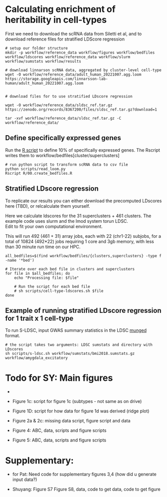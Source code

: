 # Calculating enrichment of heritability in cell-types

First we need to download the scRNA data from Siletti et al, and to download reference files for stratified LDScore regression

```{bash}
# setup our folder structure
mkdir -p workflow/reference_data workflow/figures workflow/bedfiles workflow/ldscores workflow/reference_data workflow/slurm workflow/sumstats workflow/results

# download linnarson scRNA data, aggregated by cluster-level cell-type
wget -O workflow/reference_data/adult_human_20221007.agg.loom https://storage.googleapis.com/linnarsson-lab-human/adult_human_20221007.agg.loom


# download files for to use stratified LDscore regression

wget -O workflow/reference_data/sldsc_ref.tar.gz https://zenodo.org/records/8367200/files/sldsc_ref.tar.gz?download=1

tar -xvf workflow/reference_data/sldsc_ref.tar.gz -C workflow/reference_data/
```

## Define specifically expressed genes

Run the [R script](R/00.create_bedfiles.R) to define 10% of specifically expressed genes. The Rscript writes them to workflow/bedfiles[cluster/superclusters]

```{bash}
# run python script to transform scRNA data to csv file
python scripts/read_loom.py
Rscript R/00.create_bedfiles.R

```

## Stratified LDscore regression

To replicate our results you can either download the precomputed LDscores here (TBD), or relcalculate them yourself.

Here we calculate ldscores for the 31 superclusters + 461 clusters. The example code uses slurm and the lmod system torun LDSC. \
Edit to fit your own computational environment.

This will run 492 (461 + 31) array jobs, each with 22 (chr1-22) subjobs, for a total of 10824 (492\*22) jobs requiring 1 core and 3gb memory, with less than 30 minute run time on our HPC.

```         
all_bedfiles=$(find workflow/bedfiles/{clusters,superclusters} -type f -name '*bed')

# Iterate over each bed file in clusters and superclusters
for file in $all_bedfiles; do
    echo "Processing file: $file"
    
    # Run the script for each bed file
    # sh scripts/cell-type-ldscores.sh $file
done
```

## Example of running stratified LDscore regression for 1 trait x 1 cell-type

To run S-LDSC, input GWAS summary statistics in the LDSC [munged](https://github.com/bulik/ldsc) format.

```         
# the script takes two arguments: LDSC sumstats and directory with LDscores
sh scripts/s-ldsc.sh workflow/sumstats/bmi2018.sumstats.gz workflow/amygdala_excitatory
```

# Todo for SY: Main figures

-   

-   Figure 1c: script for figure 1c (subtypes - not same as on drive)

-   Figure 1D: script for how data for figure 1d was derived (ridge plot)

-   Figure 2a & 2c: missing data script, figure script and data

-   Figure 4: ABC, data, scripts and figure scripts

-   Figure 5: ABC, data, scripts and figure scripts

# Supplementary:

-   for Pat: Need code for supplementary figures 3,4 (how did u generate input data?)

-   Shuyang: Figure S7 Figure S8, data, code to get data, code to get figure
